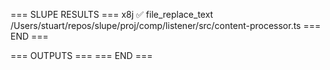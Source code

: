 === SLUPE RESULTS ===
x8j ✅ file_replace_text /Users/stuart/repos/slupe/proj/comp/listener/src/content-processor.ts
=== END ===

=== OUTPUTS ===
=== END ===